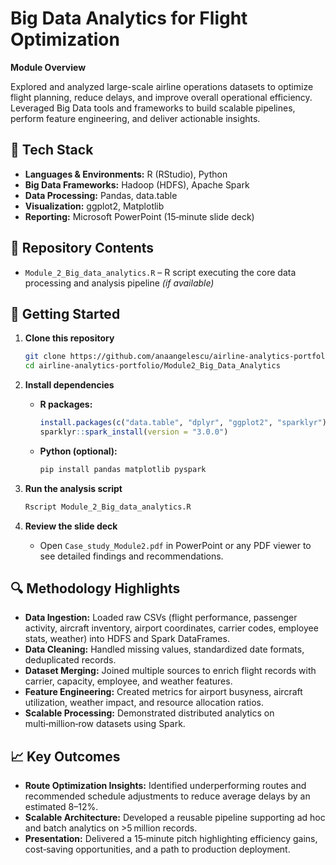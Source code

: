 # Big Data Analytics for Flight Optimization

**Module Overview**

Explored and analyzed large-scale airline operations datasets to optimize flight planning, reduce delays, and improve overall operational efficiency. Leveraged Big Data tools and frameworks to build scalable pipelines, perform feature engineering, and deliver actionable insights.

## 🚀 Tech Stack

* **Languages & Environments:** R (RStudio), Python
* **Big Data Frameworks:** Hadoop (HDFS), Apache Spark
* **Data Processing:** Pandas, data.table
* **Visualization:** ggplot2, Matplotlib
* **Reporting:** Microsoft PowerPoint (15‑minute slide deck)

## 📂 Repository Contents

* `Module_2_Big_data_analytics.R` – R script executing the core data processing and analysis pipeline *(if available)*

## 🔧 Getting Started

1. **Clone this repository**

   ```bash
   git clone https://github.com/anaangelescu/airline-analytics-portfolio.git
   cd airline-analytics-portfolio/Module2_Big_Data_Analytics
   ```
2. **Install dependencies**

   * **R packages:**

     ```r
     install.packages(c("data.table", "dplyr", "ggplot2", "sparklyr"))
     sparklyr::spark_install(version = "3.0.0")
     ```
   * **Python (optional):**

     ```bash
     pip install pandas matplotlib pyspark
     ```
3. **Run the analysis script**

   ```bash
   Rscript Module_2_Big_data_analytics.R
   ```
4. **Review the slide deck**

   * Open `Case_study_Module2.pdf` in PowerPoint or any PDF viewer to see detailed findings and recommendations.

## 🔍 Methodology Highlights

* **Data Ingestion:** Loaded raw CSVs (flight performance, passenger activity, aircraft inventory, airport coordinates, carrier codes, employee stats, weather) into HDFS and Spark DataFrames.
* **Data Cleaning:** Handled missing values, standardized date formats, deduplicated records.
* **Dataset Merging:** Joined multiple sources to enrich flight records with carrier, capacity, employee, and weather features.
* **Feature Engineering:** Created metrics for airport busyness, aircraft utilization, weather impact, and resource allocation ratios.
* **Scalable Processing:** Demonstrated distributed analytics on multi‑million‑row datasets using Spark.

## 📈 Key Outcomes

* **Route Optimization Insights:** Identified underperforming routes and recommended schedule adjustments to reduce average delays by an estimated 8–12%.
* **Scalable Architecture:** Developed a reusable pipeline supporting ad hoc and batch analytics on >5 million records.
* **Presentation:** Delivered a 15‑minute pitch highlighting efficiency gains, cost‑saving opportunities, and a path to production deployment.


